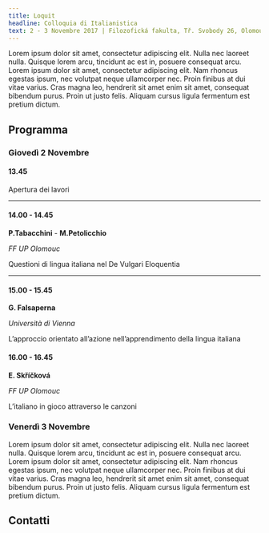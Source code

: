 ```yaml
---
title: Loquit
headline: Colloquia di Italianistica
text: 2 - 3 Novembre 2017 | Filozofická fakulta, Tř. Svobody 26, Olomouc
---
```


Lorem ipsum dolor sit amet, consectetur adipiscing elit. Nulla nec laoreet nulla. Quisque lorem arcu, tincidunt ac est in, posuere consequat arcu. Lorem ipsum dolor sit amet, consectetur adipiscing elit. Nam rhoncus egestas ipsum, nec volutpat neque ullamcorper nec. Proin finibus at dui vitae varius. Cras magna leo, hendrerit sit amet enim sit amet, consequat bibendum purus. Proin ut justo felis. Aliquam cursus ligula fermentum est pretium dictum. 

## Programma

### Giovedì 2 Novembre

#### 13.45
Apertura dei lavori

<hr>

#### 14.00 - 14.45
**P.Tabacchini** - **M.Petolicchio**

*FF UP Olomouc*

Questioni di lingua italiana nel De Vulgari Eloquentia

<hr>

#### 15.00 - 15.45

**G. Falsaperna**

*Università di Vienna*

L’approccio orientato all’azione
nell’apprendimento della lingua italiana


#### 16.00 - 16.45

**E. Skříčková**

*FF UP Olomouc*

L’italiano in gioco attraverso le canzoni


### Venerdì 3 Novembre

Lorem ipsum dolor sit amet, consectetur adipiscing elit. Nulla nec laoreet nulla. Quisque lorem arcu, tincidunt ac est in, posuere consequat arcu. Lorem ipsum dolor sit amet, consectetur adipiscing elit. Nam rhoncus egestas ipsum, nec volutpat neque ullamcorper nec. Proin finibus at dui vitae varius. Cras magna leo, hendrerit sit amet enim sit amet, consequat bibendum purus. Proin ut justo felis. Aliquam cursus ligula fermentum est pretium dictum. 


## Contatti

<div id="map" style="height:640px; width:100%"></div>
<script>
function initMap() {
var uluru = {lat: 49.5899205, lng: 17.2493817};
var map = new google.maps.Map(document.getElementById('map'), {
zoom: 14,
center: uluru
});
var marker = new google.maps.Marker({
position: uluru,
map: map
});
}
</script>
<script async defer
src="https://maps.googleapis.com/maps/api/js?key=AIzaSyCOzYDjfHYjvoslg9NUyh39gUFqwYxrFBg&callback=initMap">
</script>

